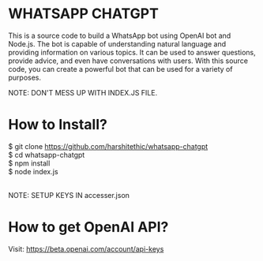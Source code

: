 # WHATSAPP CHATGPT

This is a source code to build a WhatsApp bot using OpenAI bot and Node.js. The bot is capable of understanding natural language and providing information on various topics. It can be used to answer questions, provide advice, and even have conversations with users. With this source code, you can create a powerful bot that can be used for a variety of purposes. <br>

NOTE: DON'T MESS UP WITH INDEX.JS FILE. <br>

# How to Install? 
$ git clone https://github.com/harshitethic/whatsapp-chatgpt <br>
$ cd whatsapp-chatgpt <br>
$ npm install <br>
$ node index.js <br>

<br> NOTE: SETUP KEYS IN accesser.json

# How to get OpenAI API?
Visit: https://beta.openai.com/account/api-keys
